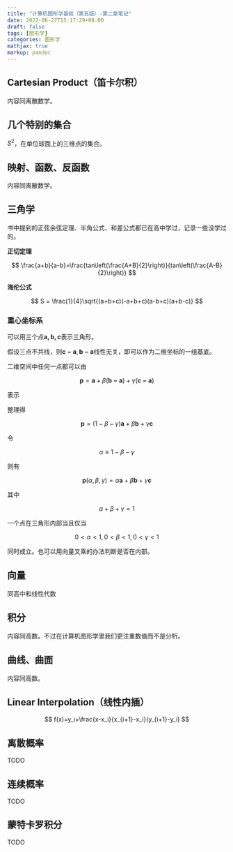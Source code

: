 ```yaml
---
title: "计算机图形学基础（第五版）-第二章笔记"
date: 2022-06-27T15:17:29+08:00
draft: false
tags: [图形学]
categories: 图形学
mathjax: true
markup: pandoc
---
```


## Cartesian Product（笛卡尔积）

内容同离散数学。

## 几个特别的集合

$S^2$，在单位球面上的三维点的集合。

## 映射、函数、反函数

内容同离散数学。

## 三角学

书中提到的正弦余弦定理、半角公式、和差公式都已在高中学过，记录一些没学过的。

**正切定理**

$$
\frac{a+b}{a-b}=\frac{tan\left(\frac{A+B}{2}\right)}{tan\left(\frac{A-B}{2}\right)}
$$

**海伦公式**

$$
S = \frac{1}{4}\sqrt{(a+b+c)(-a+b+c)(a-b+c)(a+b-c)}
$$

### 重心坐标系

可以用三个点$\bm{a,b,c}$表示三角形。

假设三点不共线，则$\bm{c-a},\bm{b-a}$线性无关，即可以作为二维坐标的一组基底。

二维空间中任何一点都可以由

$$
\bm{p}=\bm a+\beta(\bm{b-a})+\gamma(\bm{c-a})
$$

表示

整理得

$$
\bm{p}=(1-\beta-\gamma)\bm a+\beta\bm{b}+\gamma\bm{c}
$$

令

$$
\alpha\equiv 1-\beta-\gamma
$$

则有

$$
\bm p(\alpha,\beta,\gamma)=\alpha\bm a+\beta\bm{b}+\gamma\bm{c}
$$

其中

$$
\alpha+\beta+\gamma = 1
$$

一个点在三角形内部当且仅当

$$
0<\alpha<1,0<\beta<1,0<\gamma<1
$$

同时成立。也可以用向量叉乘的办法判断是否在内部。

## 向量

同高中和线性代数

## 积分

内容同高数。不过在计算机图形学里我们更注重数值而不是分析。

## 曲线、曲面

内容同高数。

## Linear Interpolation（线性内插） 

$$
f(x)=y_i+\frac{x-x_i}{x_{i+1}-x_i}(y_{i+1}-y_i)
$$

## 离散概率

TODO

## 连续概率

TODO

## 蒙特卡罗积分

TODO

